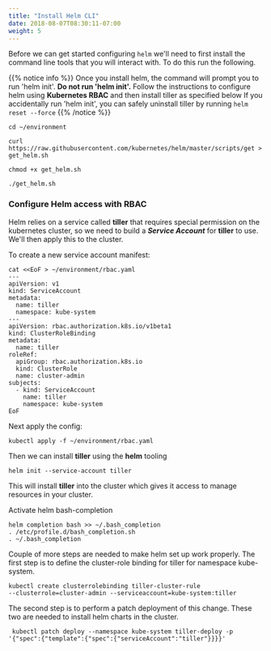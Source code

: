 ```yaml
---
title: "Install Helm CLI"
date: 2018-08-07T08:30:11-07:00
weight: 5
---
```


Before we can get started configuring `helm` we'll need to first install the command line tools that you will interact with. To do this run the following.

{{% notice info %}}
Once you install helm, the command will prompt you to run 'helm init'. **Do not run 'helm init'.** Follow the instructions to configure helm using **Kubernetes RBAC** and then install tiller as specified below
If you accidentally run 'helm init', you can safely uninstall tiller by running `helm reset --force`
{{% /notice %}}

```
cd ~/environment

curl https://raw.githubusercontent.com/kubernetes/helm/master/scripts/get > get_helm.sh

chmod +x get_helm.sh

./get_helm.sh
```

### Configure Helm access with RBAC

Helm relies on a service called **tiller** that requires special permission on the
kubernetes cluster, so we need to build a _**Service Account**_ for **tiller**
to use. We'll then apply this to the cluster.

To create a new service account manifest:
```
cat <<EoF > ~/environment/rbac.yaml
---
apiVersion: v1
kind: ServiceAccount
metadata:
  name: tiller
  namespace: kube-system
---
apiVersion: rbac.authorization.k8s.io/v1beta1
kind: ClusterRoleBinding
metadata:
  name: tiller
roleRef:
  apiGroup: rbac.authorization.k8s.io
  kind: ClusterRole
  name: cluster-admin
subjects:
  - kind: ServiceAccount
    name: tiller
    namespace: kube-system
EoF
```

Next apply the config:
```
kubectl apply -f ~/environment/rbac.yaml
```

Then we can install **tiller** using the **helm** tooling

```
helm init --service-account tiller
```

This will install **tiller** into the cluster which gives it access to manage
resources in your cluster.

Activate helm bash-completion

```
helm completion bash >> ~/.bash_completion
. /etc/profile.d/bash_completion.sh
. ~/.bash_completion
```

Couple of more steps are needed to make helm set up work properly.
The first step is to define the cluster-role binding for tiller for namespace kube-system.


```
kubectl create clusterrolebinding tiller-cluster-rule
--clusterrole=cluster-admin --serviceaccount=kube-system:tiller
```

The second step is to perform a patch deployment of this change. These two are needed to install helm charts in the cluster.

```
 kubectl patch deploy --namespace kube-system tiller-deploy -p
'{"spec":{"template":{"spec":{"serviceAccount":"tiller"}}}}'

```